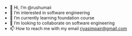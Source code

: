 - 👋 Hi, I’m @rushumaii
- 👀 I’m interested in software engineering
- 🌱 I’m currently learning foundation course 
- 💞️ I’m looking to collaborate on software engineering
- 📫 How to reach me with my email riyasimpair@gmail.com

<!---
rushumaii/rushumaii is a ✨ special ✨ repository because its `README.md` (this file) appears on your GitHub profile.
You can click the Preview link to take a look at your changes.
--->
